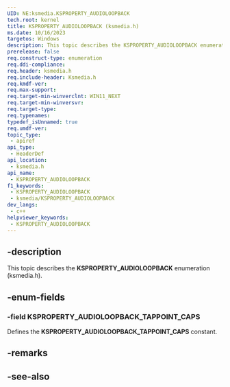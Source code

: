 ```yaml
---
UID: NE:ksmedia.KSPROPERTY_AUDIOLOOPBACK
tech.root: kernel
title: KSPROPERTY_AUDIOLOOPBACK (ksmedia.h)
ms.date: 10/16/2023
targetos: Windows
description: This topic describes the KSPROPERTY_AUDIOLOOPBACK enumeration (ksmedia.h).
prerelease: false
req.construct-type: enumeration
req.ddi-compliance: 
req.header: ksmedia.h
req.include-header: Ksmedia.h
req.kmdf-ver: 
req.max-support: 
req.target-min-winverclnt: WIN11_NEXT
req.target-min-winversvr: 
req.target-type: 
req.typenames: 
typedef_isUnnamed: true
req.umdf-ver: 
topic_type:
 - apiref
api_type:
 - HeaderDef
api_location:
 - ksmedia.h
api_name:
 - KSPROPERTY_AUDIOLOOPBACK
f1_keywords:
 - KSPROPERTY_AUDIOLOOPBACK
 - ksmedia/KSPROPERTY_AUDIOLOOPBACK
dev_langs:
 - c++
helpviewer_keywords:
 - KSPROPERTY_AUDIOLOOPBACK
---
```


## -description

This topic describes the **KSPROPERTY_AUDIOLOOPBACK** enumeration (ksmedia.h).

## -enum-fields

### -field KSPROPERTY_AUDIOLOOPBACK_TAPPOINT_CAPS

Defines the **KSPROPERTY_AUDIOLOOPBACK_TAPPOINT_CAPS** constant.

## -remarks

## -see-also
